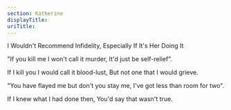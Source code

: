 ```yaml
---
section: Katherine
displayTitle:
uriTitle:
---
```


I Wouldn't Recommend Infidelity, Especially If It's Her Doing It

"If you kill me I won't call it murder,
It'd just be self-relief".

If I kill you I would call it blood-lust,
But not one that I would grieve.

"You have flayed me but don't you stay me,
I've got less than room for two".

If I knew what I had done then,
You'd say that wasn't true.
